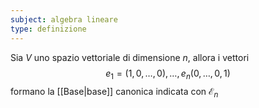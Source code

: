 ```yaml
---
subject: algebra lineare
type: definizione
---
```

Sia $V$ uno spazio vettoriale di dimensione $n$, allora i vettori
$$
e_1=(1,0,\dots,0),\dots,e_n(0,\dots,0,1)
$$
formano la [[Base|base]] canonica indicata con $\mathcal{E}_n$